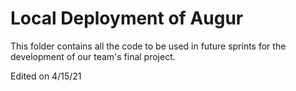 # Local Deployment of Augur  

This folder contains all the code to be used in future sprints for the development of our team's final project.  

Edited on 4/15/21
